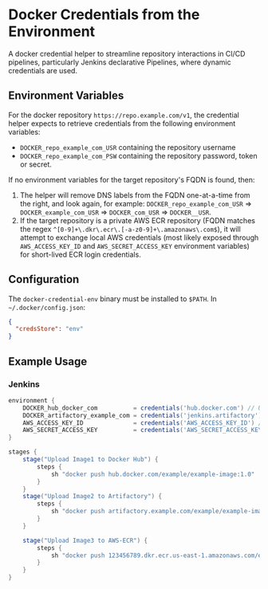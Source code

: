 # Docker Credentials from the Environment

A docker credential helper to streamline repository interactions in CI/CD pipelines, particularly Jenkins declarative Pipelines, where dynamic credentials are used.

## Environment Variables

For the docker repository `https://repo.example.com/v1`, the credential helper expects to retrieve credentials from the following environment variables:

* `DOCKER_repo_example_com_USR` containing the repository username
* `DOCKER_repo_example_com_PSW` containing the repository password, token or secret.

If no environment variables for the target repository's FQDN is found, then:

1. The helper will remove DNS labels from the FQDN one-at-a-time from the right, and look again, for example:
`DOCKER_repo_example_com_USR` => `DOCKER_example_com_USR` => `DOCKER_com_USR` => `DOCKER__USR`.
2. If the target repository is a private AWS ECR repository (FQDN matches the regex `^[0-9]+\.dkr\.ecr\.[-a-z0-9]+\.amazonaws\.com$`), it will attempt to exchange local AWS credentials (most likely exposed through `AWS_ACCESS_KEY_ID` and `AWS_SECRET_ACCESS_KEY` environment variables) for short-lived ECR login credentials.

## Configuration

The `docker-credential-env` binary must be installed to `$PATH`.
In `~/.docker/config.json`:

```json
{
  "credsStore": "env"
}
```

## Example Usage

### Jenkins

```groovy
environment {
    DOCKER_hub_docker_com          = credentials('hub.docker.com') // Username-Password credential
    DOCKER_artifactory_example_com = credentials('jenkins.artifactory') // (Vault) Username-Password credential
    AWS_ACCESS_KEY_ID              = credentials('AWS_ACCESS_KEY_ID') // String credential
    AWS_SECRET_ACCESS_KEY          = credentials('AWS_SECRET_ACCESS_KEY') // String credential
}

stages {
    stage("Upload Image1 to Docker Hub") {
        steps {
            sh "docker push hub.docker.com/example/example-image:1.0"
        }
    }
    stage("Upload Image2 to Artifactory") {
        steps {
            sh "docker push artifactory.example.com/example/example-image:1.0"
        }
    }

    stage("Upload Image3 to AWS-ECR") {
        steps {
            sh "docker push 123456789.dkr.ecr.us-east-1.amazonaws.com/example/example-image:1.0"
        }
    }
}
```
